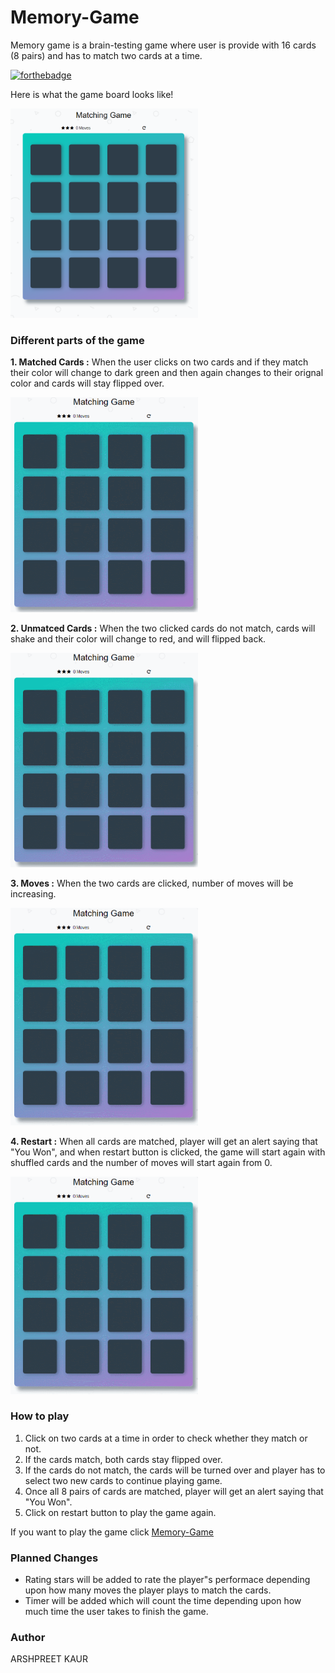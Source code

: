 # Memory-Game
Memory game is a brain-testing game where user is provide with 16 cards (8 pairs) and has to match two cards at a time.

[![forthebadge](https://forthebadge.com/images/badges/made-with-javascript.svg)](https://forthebadge.com)

Here is what the game board looks like!

<img src="img/Captures.png" width="300px">
 

### Different parts of the game

 __1. Matched Cards :__ When the user clicks on two cards and if they match their color will change to dark green and then again changes to their orignal color and cards will stay flipped over.

<img src="img/match.gif" width ="300px">

 __2. Unmatced Cards :__ When the two clicked cards do not match, cards will shake and their color will change to red, and will flipped back.

<img src="img/unmatch.gif" width="300px">

 __3. Moves :__ When the two cards are clicked, number of moves will be increasing.

<img src="img/moves.gif" width="300px">

 __4. Restart :__ When all cards are matched, player will get an alert saying that "You Won", and when restart button is clicked, the game will start again with shuffled cards and the number of moves will start again from 0.

<img src="img/restart.gif" width="300px">

### How to play

1. Click on two cards at a time in order to check whether they match or not.
2. If the cards match, both cards stay flipped over.
3. If the cards do not match, the cards will be turned over and player has to select two new cards to continue playing game.
4. Once all 8 pairs of cards are matched, player will get an alert saying that "You Won".
5. Click on restart button to play the game again.


If you want to play the game click [Memory-Game](https://ampreetarsh.github.io/Memory-Game/)

### Planned Changes

+  Rating stars will be added to rate the player"s performace depending upon how many moves the player plays to match the cards.
+  Timer will be added which will count the time depending upon how much time the user takes to finish the game.

### Author
ARSHPREET KAUR








 
